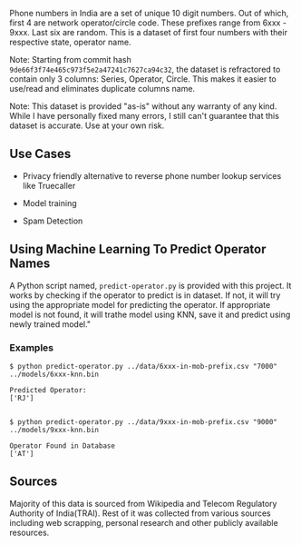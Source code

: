 Phone numbers in India are a set of unique 10 digit numbers. Out of which, first 4 are network operator/circle code. These prefixes range from 6xxx - 9xxx. Last six are random. This is a dataset of first four numbers with their respective state, operator name.

Note: Starting from commit hash `9de66f3f74e465c973f5e2a47241c7627ca94c32`, the dataset is refractored to contain only 3 columns: Series, Operator, Circle. This makes it easier to use/read and eliminates duplicate columns name.

Note: This dataset is provided "as-is" without any warranty of any kind. While I have personally fixed many errors, I still can't guarantee that this dataset is accurate. Use at your own risk.


## Use Cases

- Privacy friendly alternative to reverse phone number lookup services like Truecaller

- Model training

- Spam Detection

## Using Machine Learning To Predict Operator Names

A Python script named, `predict-operator.py` is provided with this project. It works by checking if the operator to predict is in dataset. If not, it will try using the appropriate model for predicting the operator. If appropriate model is not found, it will trathe model using KNN, save it and predict using newly trained model." 



### Examples

``` 
$ python predict-operator.py ../data/6xxx-in-mob-prefix.csv "7000" ../models/6xxx-knn.bin

Predicted Operator: 
['RJ']


```

```
$ python predict-operator.py ../data/9xxx-in-mob-prefix.csv "9000" ../models/9xxx-knn.bin

Operator Found in Database
['AT']

```

 
## Sources

Majority of this data is sourced from Wikipedia and Telecom Regulatory Authority of India(TRAI). Rest of it was collected from various sources including web scrapping, personal research and other publicly available resources.
